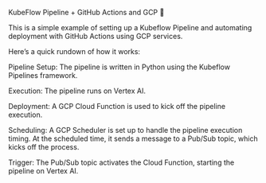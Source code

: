 KubeFlow Pipeline + GitHub Actions and GCP 🚀

This is a simple example of setting up a Kubeflow Pipeline and automating deployment with GitHub Actions using GCP services. 

Here’s a quick rundown of how it works:

Pipeline Setup: The pipeline is written in Python using the Kubeflow Pipelines framework.

Execution: The pipeline runs on Vertex AI.

Deployment: A GCP Cloud Function is used to kick off the pipeline execution.

Scheduling: A GCP Scheduler is set up to handle the pipeline execution timing. At the scheduled time, it sends a message to a Pub/Sub topic, which kicks off the process.

Trigger: The Pub/Sub topic activates the Cloud Function, starting the pipeline on Vertex AI.
